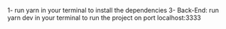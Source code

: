 1- run yarn in your terminal to install the dependencies
3- Back-End:
            run yarn dev in your terminal to run the project on port localhost:3333
